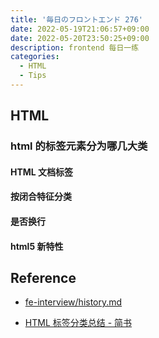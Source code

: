 ```yaml
---
title: '毎日のフロントエンド 276'
date: 2022-05-19T21:06:57+09:00
date: 2022-05-20T23:50:25+09:00
description: frontend 每日一练
categories:
  - HTML
  - Tips
---
```


## HTML

### html 的标签元素分为哪几大类

#### HTML 文档标签

#### 按闭合特征分类

#### 是否换行

#### html5 新特性

## Reference

- [fe-interview/history.md](https://github.com/haizlin/fe-interview/blob/master/category/history.md)

- [HTML 标签分类总结 - 简书](https://www.jianshu.com/p/5a78a19f18bf)
